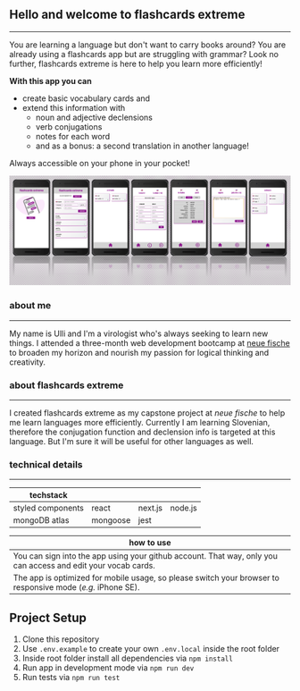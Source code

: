 ## Hello and welcome to **flashcards extreme**

---

You are learning a language but don't want to carry books around? You are already using a flashcards app but are struggling with grammar? Look no further, flashcards extreme is here to help you learn more efficiently!

**With this app you can**

- create basic vocabulary cards and
- extend this information with
  - noun and adjective declensions
  - verb conjugations
  - notes for each word
  - and as a bonus: a second translation in another language!

Always accessible on your phone in your pocket!

![flashcards-extreme](/public/flashcards-extreme.PNG)

### about me

---

My name is Ulli and I'm a virologist who's always seeking to learn new things. I attended a three-month web development bootcamp at [neue fische](https://www.neuefische.de/) to broaden my horizon and nourish my passion for logical thinking and creativity.

### about flashcards extreme

---

I created flashcards extreme as my capstone project at _neue fische_ to help me learn languages more efficiently. Currently I am learning Slovenian, therefore the conjugation function and declension info is targeted at this language. But I'm sure it will be useful for other languages as well.

### technical details

---

| techstack         |          |         |         |
| ----------------- | -------- | ------- | ------- |
| styled components | react    | next.js | node.js |
| mongoDB atlas     | mongoose | jest    |

| how to use                                                                                                    |
| ------------------------------------------------------------------------------------------------------------- |
| You can sign into the app using your github account. That way, only you can access and edit your vocab cards. |
| The app is optimized for mobile usage, so please switch your browser to responsive mode (_e.g._ iPhone SE).   |

## Project Setup

1. Clone this repository
2. Use `.env.example` to create your own `.env.local` inside the root folder
3. Inside root folder install all dependencies via `npm install`
4. Run app in development mode via `npm run dev`
5. Run tests via `npm run test`

